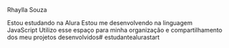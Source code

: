 Rhaylla Souza 

Estou estudando na Alura
Estou me desenvolvendo na linguagem JavaScript
Utilizo esse espaço para minha organização e compartilhamento dos meu projetos desenvolvidos# estudantealurastart
